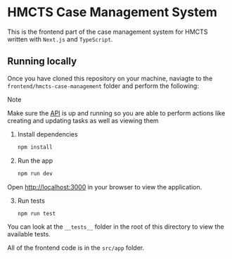 # HMCTS Case Management System

This is the frontend part of the case management system for HMCTS written with `Next.js` and `TypeScript`.

## Running locally
Once you have cloned this repository on your machine, naviagte to the `frontend/hmcts-case-management` folder and perform the following:

> [!NOTE]
> Make sure the [API](../../backend/case-management/README.md) is up and running so you are able to perform actions like creating and updating tasks as well as viewing them

1. Install dependencies
    ```bash
    npm install
    ```

2. Run the app
    ```bash
    npm run dev
    ```
Open [http://localhost:3000](http://localhost:3000) in your browser to view the application.

3. Run tests
    ```bash
    npm run test
    ```
You can look at the `__tests__` folder in the root of this directory to view the available tests.

All of the frontend code is in the `src/app` folder.
